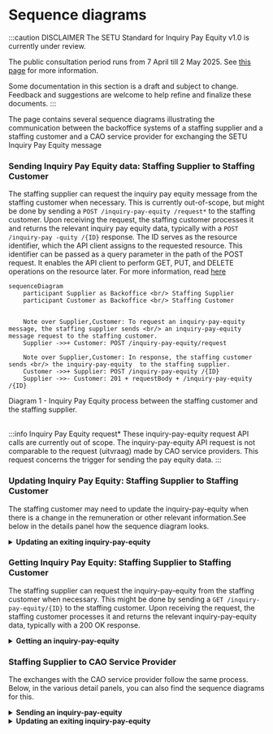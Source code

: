 # Sequence diagrams

:::caution DISCLAIMER
The SETU Standard for Inquiry Pay Equity v1.0 is currently under review.

The public consultation period runs from 7 April till 2 May 2025. See [this page](./../public-consultation.md) for more information.

Some documentation in this section is a draft and subject to change. Feedback and suggestions are welcome to help refine and finalize these documents.
:::

The page contains several sequence diagrams illustrating the communication between the backoffice systems of a staffing supplier and a staffing customer and a CAO service provider for exchanging the SETU Inquiry Pay Equity message

### Sending Inquiry Pay Equity data: Staffing Supplier to Staffing Customer

The staffing supplier can request the inquiry pay equity message from the staffing customer when necessary. This is currently out-of-scope, but might be done by sending a `POST /inquiry-pay-equity /request*` to the staffing customer. Upon receiving the request, the staffing customer processes it and returns the relevant inquiry pay equity  data, typically with a `POST /inquiry-pay -quity /{ID}` response. The ID serves as the resource identifier, which the API client assigns to the requested resource. This identifier can be passed as a query parameter in the path of the POST request. It enables the API client to perform GET, PUT, and DELETE operations on the resource later. For more information, read [here](../../api/usage-notes/identifiers.md)

```mermaid
sequenceDiagram
    participant Supplier as Backoffice <br/> Staffing Supplier
    participant Customer as Backoffice <br/> Staffing Customer
    

    Note over Supplier,Customer: To request an inquiry-pay-equity message, the staffing supplier sends <br/> an inquiry-pay-equity message request to the staffing customer.
    Supplier ->>+ Customer: POST /inquiry-pay-equity/request
    
    Note over Supplier,Customer: In response, the staffing customer sends <br/> the inquiry-pay-equity  to the staffing supplier.
    Customer ->>+ Supplier: POST /inquiry-pay-equity /{ID}
    Supplier ->>- Customer: 201 + requestBody + /inquiry-pay-equity /{ID}  
```

<figcaption align = "left">Diagram 1 - Inquiry Pay Equity process between the staffing customer and the staffing supplier.</figcaption>

<br/>

:::info Inquiry Pay Equity request*
These inquiry-pay-equity  request API calls are currently out of scope. The inquiry-pay-equity  API request is not comparable to the request (uitvraag) made by CAO service providers. This request concerns the trigger for sending the pay equity data.
:::



### Updating Inquiry Pay Equity: Staffing Supplier to Staffing Customer

The staffing customer may need to update the inquiry-pay-equity when there is a change in the remuneration or other relevant information.See below in the details panel how the sequence diagram looks.

<details>
<summary><strong>Updating an exiting inquiry-pay-equity</strong></summary>

The staffing customer may need to update the inquiry-pay-equity when there is a change in the remuneration or other relevant information. This is initiated when the staffing customer sends a `PUT /inquiry-pay-equity/{ID}` to the staffing supplier, which includes the updated information. The staffing supplier receives this update and processes it accordingly. It responses with a `200 and a the updated request body` 

```mermaid
sequenceDiagram
    participant Supplier as Backoffice <br/> Staffing Supplier
    participant Customer as Backoffice <br/> Staffing Customer
    

    Note over Supplier,Customer: This change can be initiated by either <br/> the staffing customer or the staffing supplier.
    
    Note over Supplier,Customer: The staffing customer updates <br/> the inquiry-pay-equity for the staffing supplier with a PUT request.
    Customer ->>+ Supplier: PUT /inquiry-pay-equity/{ID}
    Supplier ->>- Customer: 200 + requestBody 
```

<figcaption align = "left">Diagram 2 - Inquiry Pay Equity process between the staffing customer and the staffing supplier.</figcaption>

</details>

### Getting Inquiry Pay Equity: Staffing Supplier to Staffing Customer

The staffing supplier can request the inquiry-pay-equity from the staffing customer when necessary. This might be done by sending a `GET /inquiry-pay-equity/{ID}` to the staffing customer. Upon receiving the request, the staffing customer processes it and returns the relevant inquiry-pay-equity data, typically with a 200 OK response. 

<details>
<summary><strong>Getting an inquiry-pay-equity</strong></summary>


```mermaid
sequenceDiagram
    participant Supplier as Backoffice <br/> Staffing Supplier
    participant Customer as Backoffice <br/> Staffing Customer
    
    Note over Supplier,Customer: To request an inquiry-pay-equity, the staffing supplier sends <br/> a GET request to the staffing customer.
    Supplier ->>+ Customer: GET /inquiry-pay-equity/{ID}
    
    Note over Supplier,Customer: In response, the staffing customer sends <br/> the inquiry-pay-equity to the staffing supplier.
    Customer ->>+ Supplier: 200 + responseBody
    Supplier ->>- Customer: 200 OK
```
<figcaption align = "left">Diagram 3 - Inquiry Pay Equity process between the staffing customer and the staffing supplier.</figcaption>

</details>

### Staffing Supplier to CAO Service Provider

The exchanges with the CAO service provider follow the same process. Below, in the various detail panels, you can also find the sequence diagrams for this.


<details>
<summary><strong>Sending an inquiry-pay-equity</strong></summary>

```mermaid
sequenceDiagram
    participant Supplier as Backoffice <br/> Staffing Supplier
    participant Customer as Backoffice <br/> CAO Service Provider
    

    Note over Supplier,Customer: To request an inquiry-pay-equity, the staffing supplier sends <br/> an inquiry-pay-equity request to the CAO service provider.
    Supplier ->>+ Customer: POST /inquiry-pay-equity/request
    
    Note over Supplier,Customer: In response, the CAO service provider sends <br/> the inquiry-pay-equity to the staffing supplier.
    Customer ->>+ Supplier: POST /inquiry-pay-equity/{ID}
    Supplier ->>- Customer: 201 + requestBody + /inquiry-pay-equity/{ID}  
```

<figcaption align = "left">Diagram 4 - Inquiry Pay Equity process between the CAO service provider and the staffing supplier.</figcaption>

</details>


<details>
<summary><strong>Updating an exiting inquiry-pay-equity</strong></summary>

The CAO service provider may need to update the inquiry-pay-equity when there is a change in the remuneration or other relevant information. This is initiated when the CAO service provider sends a `PUT /inquiry-pay-equity/{ID}` to the staffing supplier, which includes the updated information. The staffing supplier receives this update and processes it accordingly. It responses with a `200 and a the updated request body` 

```mermaid
sequenceDiagram
    participant Supplier as Backoffice <br/> Staffing Supplier
    participant Customer as Backoffice <br/> CAO Service Provider
    

    Note over Supplier,Customer: This change can be initiated by either <br/> the CAO service provider or the staffing supplier.
    
    Note over Supplier,Customer: The CAO service provider updates <br/> the inquiry-pay-equity for the staffing supplier with a PUT request.
    Customer ->>+ Supplier: PUT /inquiry-pay-equity/{ID}
    Supplier ->>- Customer: 200 + requestBody 
```

<figcaption align = "left">Diagram 5 - Inquiry Pay Equity process between the CAO service provider and the staffing supplier.</figcaption>

</details>